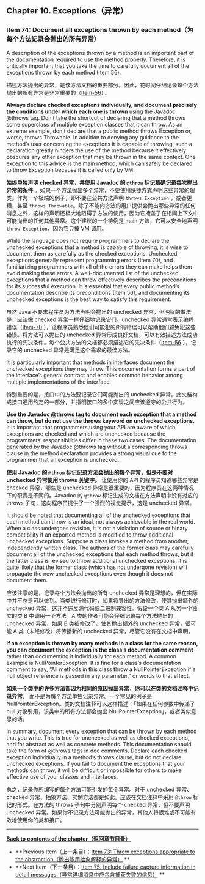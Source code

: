 ## Chapter 10. Exceptions（异常）

### Item 74: Document all exceptions thrown by each method（为每个方法记录会抛出的所有异常）

A description of the exceptions thrown by a method is an important part of the documentation required to use the method
properly. Therefore, it is critically important that you take the time to carefully document all of the exceptions
thrown by each method (Item 56).

描述方法抛出的异常，是该方法文档的重要部分。因此，花时间仔细记录每个方法抛出的所有异常是非常重要的（[Item-56](../Chapter-8/Chapter-8-Item-56-Write-doc-comments-for-all-exposed-API-elements.md)）。

**Always declare checked exceptions individually, and document precisely the conditions under which each one is thrown**
using the Javadoc @throws tag. Don’t take the shortcut of declaring that a method throws some superclass of multiple
exception classes that it can throw. As an extreme example, don’t declare that a public method throws Exception or,
worse, throws Throwable. In addition to denying any guidance to the method’s user concerning the exceptions it is
capable of throwing, such a declaration greatly hinders the use of the method because it effectively obscures any other
exception that may be thrown in the same context. One exception to this advice is the main method, which can safely be
declared to throw Exception because it is called only by VM.

**始终单独声明 checked 异常，并使用 Javadoc 的 `@throw` 标记精确记录每次抛出异常的条件**
。如果一个方法抛出多个异常，不要使用快捷方式声明这些异常的超类。作为一个极端的例子，即不要在公共方法声明 `throws Exception`
，或者更糟，甚至 `throws Throwable`。除了不能向方法的用户提供会抛出哪些异常的任何消息之外，这样的声明还极大地阻碍了方法的使用，因为它掩盖了在相同上下文中可能抛出的任何其他异常。这个建议的一个特例是
main 方法，它可以安全地声明 `throw Exception`，因为它只被 VM 调用。

While the language does not require programmers to declare the unchecked exceptions that a method is capable of
throwing, it is wise to document them as carefully as the checked exceptions. Unchecked exceptions generally represent
programming errors (Item 70), and familiarizing programmers with all of the errors they can make helps them avoid making
these errors. A well-documented list of the unchecked exceptions that a method can throw effectively describes the
preconditions for its successful execution. It is essential that every public method’s documentation describe its
preconditions (Item 56), and documenting its unchecked exceptions is the best way to satisfy this requirement.

虽然 Java 不要求程序员为方法声明会抛出的 unchecked 异常，但明智的做法是，应该像 checked 异常一样仔细地记录它们。unchecked
异常通常表示编程错误（[Item-70](../Chapter-10/Chapter-10-Item-70-Use-checked-exceptions-for-recoverable-conditions-and-runtime-exceptions-for-programming-errors.md)
），让程序员熟悉他们可能犯的所有错误可以帮助他们避免犯这些错误。将方法可以抛出的 unchecked
异常形成良好文档，可以有效描述方法成功执行的先决条件。每个公共方法的文档都必须描述它的先决条件（[Item-56](../Chapter-8/Chapter-8-Item-56-Write-doc-comments-for-all-exposed-API-elements.md)
），记录它的 unchecked 异常是满足这个需求的最佳方法。

It is particularly important that methods in interfaces document the unchecked exceptions they may throw. This
documentation forms a part of the interface’s general contract and enables common behavior among multiple
implementations of the interface.

特别重要的是，接口中的方法要记录它们可能抛出的 unchecked 异常。此文档构成接口通用约定的一部分，并指明接口的多个实现之间应该遵守的公共行为。

**Use the Javadoc @throws tag to document each exception that a method can throw, but do not use the throws keyword on
unchecked exceptions.** It is important that programmers using your API are aware of which exceptions are checked and
which are unchecked because the programmers’ responsibilities differ in these two cases. The documentation generated by
the Javadoc @throws tag without a corresponding throws clause in the method declaration provides a strong visual cue to
the programmer that an exception is unchecked.

**使用 Javadoc 的 `@throw` 标记记录方法会抛出的每个异常，但是不要对 unchecked 异常使用 throws 关键字。** 让使用你的 API
的程序员知道哪些异常是 checked 异常，哪些是 unchecked 异常是很重要的，因为程序员在这两种情况下的职责是不同的。Javadoc 的
`@throw` 标记生成的文档在方法声明中没有对应的 throws 子句，这向程序员提供了一个强烈的视觉提示，这是 unchecked 异常。

It should be noted that documenting all of the unchecked exceptions that each method can throw is an ideal, not always
achievable in the real world. When a class undergoes revision, it is not a violation of source or binary compatibility
if an exported method is modified to throw additional unchecked exceptions. Suppose a class invokes a method from
another, independently written class. The authors of the former class may carefully document all of the unchecked
exceptions that each method throws, but if the latter class is revised to throw additional unchecked exceptions, it is
quite likely that the former class (which has not undergone revision) will propagate the new unchecked exceptions even
though it does not document them.

应该注意的是，记录每个方法会抛出的所有 unchecked 异常是理想的，但在实际中并不总是可以做到。当类进行修订时，如果将导出的方法修改，使其抛出额外的
unchecked 异常，这并不违反源代码或二进制兼容性。假设一个类 A 从另一个独立的类 B 中调用一个方法。A 类的作者可能会仔细记录每个方法抛出的
unchecked 异常，如果 B 类被修改了，使其抛出额外的 unchecked 异常，很可能 A 类（未经修改）将传播新的 unchecked 异常，尽管它没有在文档中声明。

**If an exception is thrown by many methods in a class for the same reason, you can document the exception in the
class’s documentation comment** rather than documenting it individually for each method. A common example is
NullPointerException. It is fine for a class’s documentation comment to say, “All methods in this class throw a
NullPointerException if a null object reference is passed in any parameter,” or words to that effect.

**如果一个类中的许多方法都因为相同的原因抛出异常，你可以在类的文档注释中记录异常，** 而不是为每个方法单独记录异常。一个常见的例子是
NullPointerException。类的文档注释可以这样描述：「如果在任何参数中传递了 null 对象引用，该类中的所有方法都会抛出
NullPointerException」，或者类似意思的话。

In summary, document every exception that can be thrown by each method that you write. This is true for unchecked as
well as checked exceptions, and for abstract as well as concrete methods. This documentation should take the form of
@throws tags in doc comments. Declare each checked exception individually in a method’s throws clause, but do not
declare unchecked exceptions. If you fail to document the exceptions that your methods can throw, it will be difficult
or impossible for others to make effective use of your classes and interfaces.

总之，记录你所编写的每个方法可能引发的每个异常。对于 unchecked 异常、checked 异常、抽象方法、实例方法都是如此。应该在文档注释中采用
`@throw` 标记的形式。在方法的 throws 子句中分别声明每个 checked 异常，但不要声明 unchecked
异常。如果你不记录方法可能抛出的异常，其他人将很难或不可能有效地使用你的类和接口。

---
**[Back to contents of the chapter（返回章节目录）](../Chapter-10/Chapter-10-Introduction.md)**

- **Previous
  Item（上一条目）：[Item 73: Throw exceptions appropriate to the abstraction（抛出能用抽象解释的异常）](../Chapter-10/Chapter-10-Item-73-Throw-exceptions-appropriate-to-the-abstraction.md)
  **
- **Next
  Item（下一条目）：[Item 75: Include failure capture information in detail messages（异常详细消息中应包含捕获失败的信息）](../Chapter-10/Chapter-10-Item-75-Include-failure-capture-information-in-detail-messages.md)
  **
